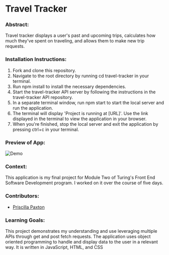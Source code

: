 # Travel Tracker

### Abstract:
[//]: <> (Briefly describe what you built and its features. What problem is the app solving? How does this application solve that problem?)
Travel tracker displays a user's past and upcoming trips, calculates how much they've spent on traveling, and allows them to make new trip requests.


### Installation Instructions:
[//]: <> (What steps does a person have to take to get your app cloned down and running?)
1. Fork and clone this repository.
2. Navigate to the root directory by running cd travel-tracker in your terminal.
3. Run npm install to install the necessary dependencies.
4. Start the travel-tracker API server by following the instructions in the travel-tracker API repository.
5. In a separate terminal window, run npm start to start the local server and run the application.
6. The terminal will display 'Project is running at [URL]'. Use the link displayed in the terminal to view the application in your browser.
7. When you're finished, stop the local server and exit the application by pressing ctrl+c in your terminal.


### Preview of App:
[//]: <> (Provide ONE gif or screenshot of your application - choose the "coolest" piece of functionality to show off.)
![Demo](https://media.giphy.com/media/v1.Y2lkPTc5MGI3NjExZmRlNTZmOTgwYzYzOGU4YjliNjRjZmY4YzA3NGFlMGM2NTIyMDlkMSZlcD12MV9pbnRlcm5hbF9naWZzX2dpZklkJmN0PWc/2OQXcLmLeB5Dk8cpWN/giphy.gif)

### Context:
[//]: <> (Give some context for the project here. How long did you have to work on it? How far into the Turing program are you?)
This application is my final project for Module Two of Turing's Front End Software Development program. I worked on it over the course of five days.


### Contributors:
[//]: <> (Who worked on this application? Link to their LinkedIn.)
- [Priscilla Paxton](https://www.linkedin.com/in/priscilla-paxton-9175bb199/)


### Learning Goals:
[//]: <> (What were the learning goals of this project? What tech did you work with?)
This project demonstrates my understanding and use leveraging multiple APIs through get and post fetch requests. The application uses object oriented programming to handle and display data to the user in a relevant way. It is written in JavaScript, HTML, and CSS
